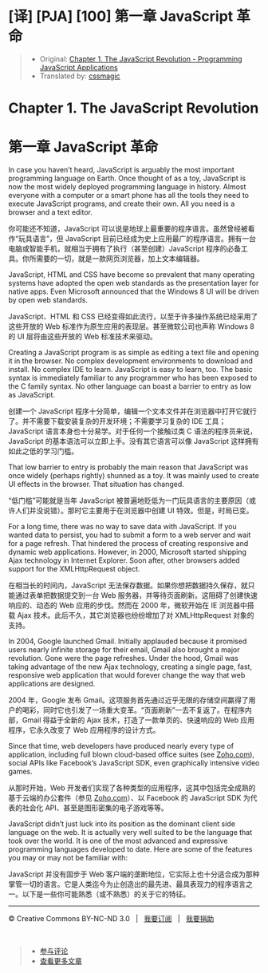 # [译] [PJA] [100] 第一章 JavaScript 革命

> * Original: [Chapter 1. The JavaScript Revolution - Programming JavaScript Applications](http://chimera.labs.oreilly.com/books/1234000000262/ch01.html)
> * Translated by: [cssmagic](https://github.com/cssmagic)

# Chapter 1. The JavaScript Revolution

# 第一章 JavaScript 革命

In case you haven’t heard, JavaScript is arguably the most important programming language on Earth. Once thought of as a toy, JavaScript is now the most widely deployed programming language in history. Almost everyone with a computer or a smart phone has all the tools they need to execute JavaScript programs, and create their own. All you need is a browser and a text editor.

你可能还不知道，JavaScript 可以说是地球上最重要的程序语言。虽然曾经被看作“玩具语言”，但 JavaScript 目前已经成为史上应用最广的程序语言。拥有一台电脑或智能手机，就相当于拥有了执行（甚至创建）JavaScript 程序的必备工具。你所需要的一切，就是一款网页浏览器，加上文本编辑器。

JavaScript, HTML and CSS have become so prevalent that many operating systems have adopted the open web standards as the presentation layer for native apps. Even Microsoft announced that the Windows 8 UI will be driven by open web standards.

JavaScript、HTML 和 CSS 已经变得如此流行，以至于许多操作系统已经采用了这些开放的 Web 标准作为原生应用的表现层。甚至微软公司也声称 Windows 8 的 UI 层将由这些开放的 Web 标准技术来驱动。

Creating a JavaScript program is as simple as editing a text file and opening it in the browser. No complex development environments to download and install. No complex IDE to learn. JavaScript is easy to learn, too. The basic syntax is immediately familiar to any programmer who has been exposed to the C family syntax. No other language can boast a barrier to entry as low as JavaScript.

创建一个 JavaScript 程序十分简单，编辑一个文本文件并在浏览器中打开它就行了。并不需要下载安装复杂的开发环境；不需要学习复杂的 IDE 工具；JavaScript 语言本身也十分易学。对于任何一个接触过类 C 语法的程序员来说，JavaScript 的基本语法可以立即上手。没有其它语言可以像 JavaScript 这样拥有如此之低的学习门槛。

That low barrier to entry is probably the main reason that JavaScript was once widely (perhaps rightly) shunned as a toy. It was mainly used to create UI effects in the browser. That situation has changed.

“低门槛”可能就是当年 JavaScript 被普遍地贬低为一门玩具语言的主要原因（或许人们并没说错）。那时它主要用于在浏览器中创建 UI 特效。但是，时局已变。

For a long time, there was no way to save data with JavaScript. If you wanted data to persist, you had to submit a form to a web server and wait for a page refresh. That hindered the process of creating responsive and dynamic web applications. However, in 2000, Microsoft started shipping Ajax technology in Internet Explorer. Soon after, other browsers added support for the XMLHttpRequest object.

在相当长的时间内，JavaScript 无法保存数据。如果你想把数据持久保存，就只能通过表单把数据提交到一台 Web 服务器，并等待页面刷新。这阻碍了创建快速响应的、动态的 Web 应用的步伐。然而在 2000 年，微软开始在 IE 浏览器中搭载 Ajax 技术。此后不久，其它浏览器也纷纷增加了对 XMLHttpRequest 对象的支持。

In 2004, Google launched Gmail. Initially applauded because it promised users nearly infinite storage for their email, Gmail also brought a major revolution. Gone were the page refreshes. Under the hood, Gmail was taking advantage of the new Ajax technology, creating a single page, fast, responsive web application that would forever change the way that web applications are designed.

2004 年，Google 发布 Gmail。这项服务首先通过近乎无限的存储空间赢得了用户的喝彩，同时它也引发了一场重大变革。“页面刷新”一去不复返了。在程序内部，Gmail 得益于全新的 Ajax 技术，打造了一款单页的、快速响应的 Web 应用程序，它永久改变了 Web 应用程序的设计方式。

Since that time, web developers have produced nearly every type of application, including full blown cloud-based office suites (see [Zoho.com][5]), social APIs like Facebook’s JavaScript SDK, even graphically intensive video games.

从那时开始，Web 开发者们实现了各种类型的应用程序，这其中包括完全成熟的基于云端的办公套件（参见 [Zoho.com][5]）、以 Facebook 的 JavaScript SDK 为代表的社会化 API、甚至是图形密集的电子游戏等等。

JavaScript didn’t just luck into its position as the dominant client side language on the web. It is actually very well suited to be the language that took over the world. It is one of the most advanced and expressive programming languages developed to date. Here are some of the features you may or may not be familiar with:

JavaScript 并没有固步于 Web 客户端的垄断地位，它实际上也十分适合成为那种掌管一切的语言。它是人类迄今为止创造出的最先进、最具表现力的程序语言之一。以下是一些你可能熟悉（或不熟悉）的关于它的特征。

[5]: http://zoho.com/

***

&copy; Creative Commons BY-NC-ND 3.0 &nbsp; | &nbsp; [我要订阅](http://www.cssmagic.net/blog/subscribe) &nbsp; | &nbsp; [我要捐助](http://www.cssmagic.net/blog/donate)

&nbsp;
> * [参与评论](https://github.com/cssmagic/blog/issues/18)
> * [查看更多文章](https://github.com/cssmagic/blog/issues?state=open)
